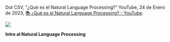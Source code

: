 Dot CSV, "¿Qué es el Natural Language Processing?" YouTube, 24 de Enero de 2023, [📚 ¿Qué es el Natural Language Processing? - YouTube](https://www.youtube.com/playlist?list=PL-Ogd76BhmcAQXovVph6ZBjObrdxxxeCu).

![](2b8e8e4f-1d52-fb21-feae-2af17125989e.gif)

**Intro al Natural Language Processing**

